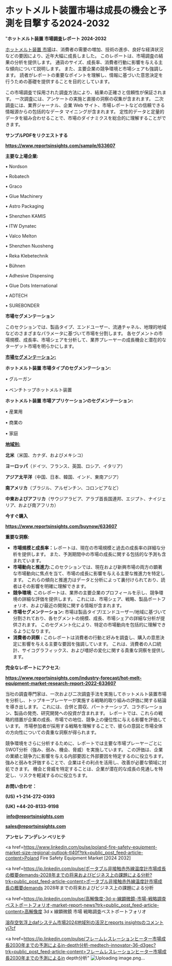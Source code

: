 # ホットメルト装置市場は成長の機会と予測を目撃する2024-2032

"<strong>ホットメルト装置 市場調査レポート 2024-2032</strong>

<a href=https://www.reportsinsights.com/sample/633607>ホットメルト装置 市場</a>は、消費者の需要の増加、技術の進歩、良好な経済状況などの要因により、近年大幅に成長しました。 このレポートは、市場調査の結果の分析を提供します。 通貨のサイズ、成長率、消費者行動に影響を与える主な傾向について説明します。 また、主要企業の競争環境と市場シェアも強調します。 読者がレポートの重要なポイントを理解し、情報に基づいた意思決定を行うための基礎を提供することを目的としています。

この市場調査で採用された調査方法により、結果の正確さと信頼性が保証されます。 一次調査には、アンケートの実施と直接の洞察の収集が含まれます。 二次調査には、業界ジャーナル、企業 Web サイト、市場レポートなどの信頼できる情報源からの包括的なデータ マイニングが含まれます。 定性的データと定量的データを組み合わせることで、市場のダイナミクスを総合的に理解することができます。

<strong><b>サンプルPDFをリクエストする</b></strong>

<a href=https://www.reportsinsights.com/sample/633607><strong><u>https://www.reportsinsights.com/sample/633607</u></strong></a>

<strong>主要な上場企業:</strong>

• Nordson

• Robatech

• Graco

• Glue Machinery

• Astro Packaging

• Shenzhen KAMIS

• ITW Dynatec

• Valco Melton

• Shenzhen Nuosheng

• Reka Klebetechnik

• Bühnen

• Adhesive Dispensing

• Glue Dots International

• ADTECH

• SUREBONDER

<strong>市場セグメンテーション</strong>

このセクションでは、製品タイプ、エンドユーザー、流通チャネル、地理的地域などのさまざまなパラメータに基づいて市場を分割します。 各セグメントの市場規模、成長率、市場シェアを分析して、業界プレーヤーの成長機会と潜在的なターゲット市場を明らかにします。

<strong><u>市場セグメンテーション</u></strong><strong><u>:</u></strong>

<strong>ホットメルト装置 市場タイプのセグメンテーション:</strong>

• グルーガン

• ベンチトップホットメルト装置

<strong>ホットメルト装置 市場アプリケーションのセグメンテーション:</strong>

• 産業用

• 商業の

• 家庭

<strong><u>地域別</u></strong><strong><u>:</u></strong>

<strong>北米</strong>（米国、カナダ、およびメキシコ）

<strong>ヨーロッパ</strong>（ドイツ、フランス、英国、ロシア、イタリア）

<strong>アジア太平洋</strong>（中国、日本、韓国、インド、東南アジア）

<strong>南アメリカ</strong>（ブラジル、アルゼンチン、コロンビアなど）

<strong>中東およびアフリカ</strong>（サウジアラビア、アラブ首長国連邦、エジプト、ナイジェリア、および南アフリカ）

<strong>今すぐ購入</strong>

<a href=https://www.reportsinsights.com/buynow/633607><strong><u>https://www.reportsinsights.com/buynow/633607</u></strong></a>

<strong>重要な洞察:</strong>
<ul>
  <li><strong>市場規模と成長率：</strong>レポートは、現在の市場規模と過去の成長率の詳細な分析を提供します。 また、予測期間中の市場の成長に関する包括的な予測も含まれています。</li>
  <li><strong>市場動向と推進力:</strong>このセクションでは、現在および新興市場の両方の顕著な市場動向に焦点を当て、市場の成長に影響を与える主要な推進力を特定します。 これらの傾向と推進力はデータと分析によって裏付けられており、読者はその影響を明確に理解できます。</li>
  <li><strong>競争環境</strong>: このレポートは、業界の主要企業のプロフィールを示し、競争環境の詳細な評価を提供します。 これには、市場シェア、戦略、製品ポートフォリオ、および最近の開発に関する情報が含まれます。</li>
  <li><strong>市場セグメンテーション: </strong>市場は製品タイプ/エンドユーザー/地域に基づいて分割されており、各セグメントの規模、成長、市場シェアの詳細な分析が提供されます。 このセグメント化により、特定の市場動向を包括的に理解できるようになります。</li>
  <li><strong>消費者の洞察 : </strong>このレポートは消費者の行動と好みを調査し、購入の意思決定に影響を与える主要な要因を強調しています。 これは、消費者の人口統計、サイコグラフィックス、および嗜好の変化に関する貴重な洞察を提供します。</li>
</ul>
<strong>完全なレポートにアクセス:</strong>

<a href=https://www.reportsinsights.com/industry-forecast/hot-melt-equipment-market-research-report-2022-633607><strong><u><b>https://www.reportsinsights.com/industry-forecast/hot-melt-equipment-market-research-report-2022-633607</b></u></strong></a>

当社の調査専門家は、一次および二次調査手法を実施してホットメルト装置市場を分析し、トップキープレーヤーが実施する戦略的取り組みの評価に関する結論を導き出します。 これには、合併と買収、パートナーシップ、コラボレーション、製品の発売、研究開発への投資が含まれます。 レポートでは、これらの戦略的措置が企業の成長、市場での地位、競争上の優位性に与える影響を評価しています。 市場参加者が採用する戦略を理解することで、彼らの意図と市場全体の方向性についての貴重な洞察が得られます。

競争環境をさらに分析するために、レポートでは主要な市場プレーヤーごとにSWOT分析（強み、弱み、機会、脅威）を実施しています。 この評価は、企業の業績と競争力に影響を与える内部要因と外部要因を特定するのに役立ちます。 強みと弱みを評価することで、企業はその利点を活用し、改善が必要な領域に対処できます。 機会と脅威を特定することは、企業が潜在的な成長の見通しを特定し、リスクを軽減するのに役立ちます。

<strong>お問い合わせ：</strong>

<strong>(US) +1-214-272-0393</strong>

<strong>(UK) +44-20-8133-9198</strong>

<strong> </strong><a href=info@reportsinsights.com><strong><u>info@reportsinsights.com</u></strong></a>

<a href=sales@reportsinsights.com><strong><u>sales@reportsinsights.com</u></strong></a>

<strong>アンセレ アンデレン ベリヒテ</strong>

<a href=https://www.linkedin.com/pulse/poland-fire-safety-equipment-market-size-regional-outlook-tl40f?trk=public_post_feed-article-content>Poland Fire Safety Equipment Market [2024 2032]</a>

<a href=https://jp.linkedin.com/pulse/ポータブル非接触赤外線温度計市場成長の概要demands-2028年までの将来およびビジネス上の課題による分析?trk=public_post_feed-article-content>ポータブル非接触赤外線温度計市場成長の概要demands 2028年までの将来およびビジネス上の課題による分析</a>

<a href=https://jp.linkedin.com/pulse/高解像度-3d-x-線顕微鏡-市場-戦略調査ベストポートフォリオ-market-report-news?trk=public_post_feed-article-content>高解像度 3d x 線顕微鏡 市場 戦略調査ベストポートフォリオ</a>

<a href=https://www.linkedin.com/pulse/溶存空気浮上dafシステム市場2024地域別の活況とreports-insightsのコメント-yj7cf/>溶存空気浮上dafシステム市場2024地域別の活況とreports insightsのコメント yj7cf</a>

<a href=https://jp.linkedin.com/pulse/フレームレスレーションヒーター市場成長2030年までの予測によるin-depth分析-medtech-innovator-36-d3gec?trk=public_post_feed-article-content>フレームレスレーションヒーター市場成長2030年までの予測によるin depth分析</a>"
![Uploading image.png…]()
